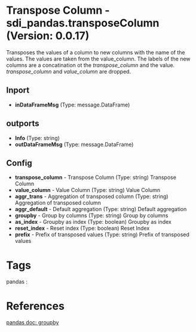 # Transpose Column - sdi_pandas.transposeColumn (Version: 0.0.17)

Transposes the values of a column to new columns with the name of the values.             The values are taken from the value_column. The labels of the new columns are a concatination ot the             *transpose_column* and the value. *transpose_column* and *value_column*  are dropped.

## Inport

* **inDataFrameMsg** (Type: message.DataFrame) 

## outports

* **Info** (Type: string) 
* **outDataFrameMsg** (Type: message.DataFrame) 

## Config

* **transpose_column** - Transpose Column (Type: string) Transpose Column
* **value_column** - Value Column (Type: string) Value Column
* **aggr_trans** - Aggregation of transposed column (Type: string) Aggregation of transposed column
* **aggr_default** - Default aggregation  (Type: string) Default aggregation
* **groupby** - Group by columns (Type: string) Group by columns
* **as_index** - Groupby as index (Type: boolean) Groupby as index
* **reset_index** - Reset index (Type: boolean) Reset Index
* **prefix** - Prefix of transposed values (Type: string) Prefix of transposed values


# Tags
pandas : 

# References
[pandas doc: groupby](https://pandas.pydata.org/pandas-docs/stable/reference/api/pandas.DataFrame.groupby.html)

